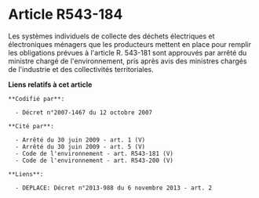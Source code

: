 # Article R543-184

Les systèmes individuels de collecte des déchets électriques et électroniques ménagers que les producteurs mettent en place
pour remplir les obligations prévues à l'article R. 543-181 sont approuvés par arrêté du ministre chargé de l'environnement,
pris après avis des ministres chargés de l'industrie et des collectivités territoriales.

**Liens relatifs à cet article**

	**Codifié par**:

	  - Décret n°2007-1467 du 12 octobre 2007

	**Cité par**:

	  - Arrêté du 30 juin 2009 - art. 1 (V)
	  - Arrêté du 30 juin 2009 - art. 5 (V)
	  - Code de l'environnement - art. R543-181 (V)
	  - Code de l'environnement - art. R543-200 (V)

	**Liens**:

	  - DEPLACE: Décret n°2013-988 du 6 novembre 2013 - art. 2
